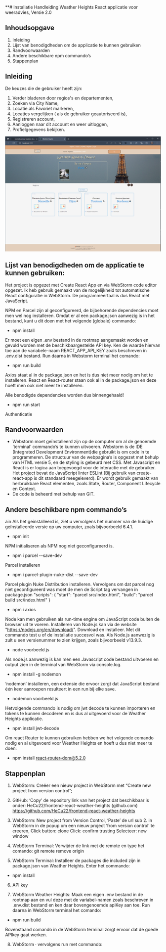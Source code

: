 **# Installatie Handleiding Weather Heights
React applicatie voor weeradvies,
Versie 2.0

## Inhoudsopgave

1. Inleiding
2. Lijst van benodigdheden om de applicatie te kunnen gebruiken
3. Randvoorwaarden
4. Andere beschikbare npm commando’s
5. Stappenplan


## Inleiding



De keuzes die de gebruiker heeft zijn:

1. Verder bladeren door regios's en departementen,
2. Zoeken via City Name,
3. Locatie als Favoriet markeren,
4. Locaties vergelijken ( als de gebruiker geautoriseerd is),
4. Registreren account,
5. Aanloggen naar dit account en weer uitloggen,
6. Profielgegevens bekijken.


![screenshot](./src/assets/screenshots/screenshot-main.png)


## Lijst van benodigdheden om de applicatie te kunnen gebruiken:

Het project is opgezet met Create React App en via WebStorm code editor opgezet. Ik heb gebruik gemaakt van de mogelijkheid tot automatische React configuratie in WebStorm. De programmeertaal is dus React met JavaScript.

NPM en Parcel zijn al geconfigureerd, de bijbehorende dependencies moet men wel nog  installeren.
Omdat er al een package.json aanwezig is in het bestand, kunt u dit doen met het volgende (globale) commando:

* npm install

Er moet een eigen .env bestand in de rootmap aangemaakt worden en gevuld worden met de beschikbaargestelde API key. Ken de waarde hiervan toe aan de variabele-naam REACT_APP_API_KEY zoals beschreven in .env.dist bestand.
Run daarna in Webstorm terminal het comando:
* npm run build

Axios staat al in de package.json en het is dus niet meer nodig om het te installeren.
React en React-router staan ook al in de package.json en deze hoeft men ook niet meer te installeren.

Alle benodigde dependencies worden dus binnengehaald!


* npm run start

Authenticatie



## Randvoorwaarden

* Webstorm moet geïnstalleerd zijn op de computer om al de genoemde ‘terminal’ commando’s te kunnen uitvoeren. Webstorm is de IDE (Integrated Development Environment)die gebruikt is om code in te programmeren. De structuur van de webpagina’s is opgezet met behulp van HTML versie 5, en de styling is gebeurd met CSS. Met Javascript en React is er logica aan toegevoegd voor de interactie met de gebruiker. Het project bevat de JavaScript linter ESLint (Bij gebruik van create-react-app is dit standaard meegeleverd). Er wordt gebruik gemaakt van herbruikbare React elementen, zoals State, Router, Component Lifecycle en Context.
* De code is beheerd met behulp van GIT.



## Andere beschikbare npm commando’s

ain
Als het geinstalleerd is, ziet u vervolgens het nummer van de huidige geïnstalleerde versie op uw computer, zoals bijvoorbeeld 6.4.1.
* npm init

NPM initialiseren als NPM nog niet geconfigureerd is.

* npm i parcel --save-dev
  
Parcel installeren

* npm i parcel-plugin-nuke-dist --save-dev

Parcel plugin Nuke Distribution installeren. 
Vervolgens om dat parcel nog niet geconfigureerd was moet de men de Script tag vervangen in package.json "scripts": { "start": "parcel src/index.html", "build": "parcel build src/index.html" }

* npm i axios


Node kan men gebruiken als run-time engine om JavaScript code buiten de browser uit te voeren. 
Installeren van Node.js kan via de website "https://nodejs.org/en/download/". Download en installeer.
Met dit commando test u of de installatie succesvol was. Als Node.js aanwezig is zult u een versienummer te zien krijgen, zoals bijvoorbeeld v13.9.3.


* node voorbeeld.js

Als node.js aanwezig is kan men een Javascript code bestand uitvoeren en output zien in de terminal van WebStorm via console.log.


* npm install -g nodemon

‘nodemon’ installeren, een extensie die ervoor zorgt dat JavaScript bestand één keer aanroepen resulteert in een run bij elke save.


* nodemon voorbeeld.js




Hetvolgende commando is nodig om jwt decode te kunnen importeren en tokens te kunnen decoderen en is dus al uitgevoerd voor de Weather Heights applicatie.
* npm install jwt-decode
    
Om react Router te kunnen gebruiken hebben we het volgende comando nodig en al uitgevoerd voor Weather Heights en hoeft u dus niet meer te doen:
* npm install react-router-dom@5.2.0

## Stappenplan



1. WebStorm:
   Creëer een nieuw project in WebStorm met “Create new project from version control”;
2. GitHub:
   ‘Copy’ de repository link van het project dat beschikbaar is onder:
   HeCu22/frontend-react-weather-heights (github.com) https://github.com/HeCu22/frontend-react-weather-heights
3. WebStorm:
   New project from Version Control,
   ‘Paste’ de url sub 2. in WebStorm in de popup om een nieuw project ‘from version control’ te creeren,
   Click button:
   clone
   Click:
   confirm trusting
   Selecteer:
   new window
4. WebStorm Terminal:
   Verwijder de link met de remote en type het comando:
   git remote remove origin

5. WebStorm Terminal:
   Installeer de packages die included zijn in package.json van Weather Heights.
   Enter het commando:
* npm install

6. API key



7. WebStorm Weather Heights:
Maak een eigen .env bestand in de rootmap aan en vul deze met de variabel-namen zoals beschreven in .env.dist bestand en ken daar bovengenoemde apiKey aan toe.
Run daarna in WebStorm terminal het comando:
* npm run build

Bovenstaand comando in de WebStorm terminal zorgt ervoor dat de goede APIkey gaat werken.

8. WebStorm
   · vervolgens run met commando:

